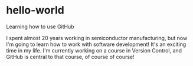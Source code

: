 # hello-world
Learning how to use GitHub

I spent almost 20 years working in semiconductor manufacturing, but now I'm going to learn how to work with software development! It's an exciting time in my life. I'm currently working on a course in Version Control, and GitHub is central to that course, of course of course!
